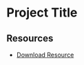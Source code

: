 # Project Title

## Resources
- [Download Resource](https://drive.google.com/file/d/1KHmGvH7vf6m0oxEWEbI3LT4TFX-uruhm/view?usp=drivesdk)
